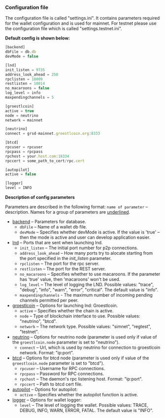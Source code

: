 ### Configuration file

The configuration file is called "settings.ini". It contains parameters required for the wallet configuration and is used for mainnet. For testnet please use the configuration file which is called "settings.testnet.ini".

**Default config is shown below:**

```javascript
[backend]
dbFile = db.db
devMode = false

[lnd] 
init_listen = 9735
address_look_ahead = 250
rpclisten = 10009
restlisten = 10014 
no_macaroons = false 
log_level = info
maxpendingchannels = 5

[groestlcoin] 
active = true
node = neutrino 
network = mainnet

[neutrino]
connect = grsd-mainnet.groestlcoin.org:8333

[btcd]
rpcuser = rpcuser
rpcpass = rpcpass
rpchost = your.host.com:18334
rpccert = some_path_to_cert/rpc.cert

[autopilot]
active = false

[logger]
level = INFO
```

**Description of config parameters**

Parameters are described in the following format: 
`name of parameter` – description. Names for a group of parameters are <u>underlined</u>. 

* <u>backend</u> – Parameters for database.
  * `dbFile` – Name of a wallet db file.
  * `devMode` – Specifies whether devMode is active. If the value is 'true' – then the mode is active and user can develop application easier.
* <u>lnd</u> – Ports that are sent when launching lnd.
  * `init_listen` – The initial port number for p2p connections.
  * `address_look_ahead` – How many ports try to alocate starting from the port specified in the *init_listen* parameter. 
  * `rpclisten` – The port for the rpc server.
  * `restlisten` – The port for the REST server.
  * `no_macaroons` – Specifies whether to use macaroons. If the parameter has 'true' value, then 'macaroons' won't be used.
  * `log_level` – The level of logging the LND. Possible values: "trace", "debug", "info", "warn", "error", "critical". The default value is "info".
  * `maxpendingchannels` - The maximum number of incoming pending channels permitted per peer.
* <u>groestlcoin</u> – Options for launching lnd: Groestlcoin.
  * `active` – Specifies whether the chain is active.
  * `node` – Type of blockchain interface to use. Possible values: "neutrino", "btcd".
  * `network` – The network type. Possible values: "simnet", "regtest", "testnet".
* <u>neutrino</u> – Options for neutrino node (parameter is used only if value of the `groestlcoin.node` parameter is set to "neutrino").
  * `connect` – Url, which is used by neutrino for connection to groestlcoin network. Format: "ip:port".
* <u>btcd</u> – Options for btcd node (parameter is used only if value of the `groestlcoin.node` parameter is set to "btcd").
  * `rpcuser` – Username for RPC connections.
  * `rpcpass` – Password for RPC connections.
  * `rpchost` – The daemon's rpc listening host. Format: "ip:port".
  * `rpccert` – Path to btcd cert file.
* <u>autopilot</u> – Options for autopilot:
  * `active` – Specifies whether the autopilot function is active.
* <u>logger</u> – Options for wallet logger:
  * `level` – The level of logging the wallet. Possible values: TRACE, DEBUG, INFO, WARN, ERROR, FATAL. The default value is "INFO". 
